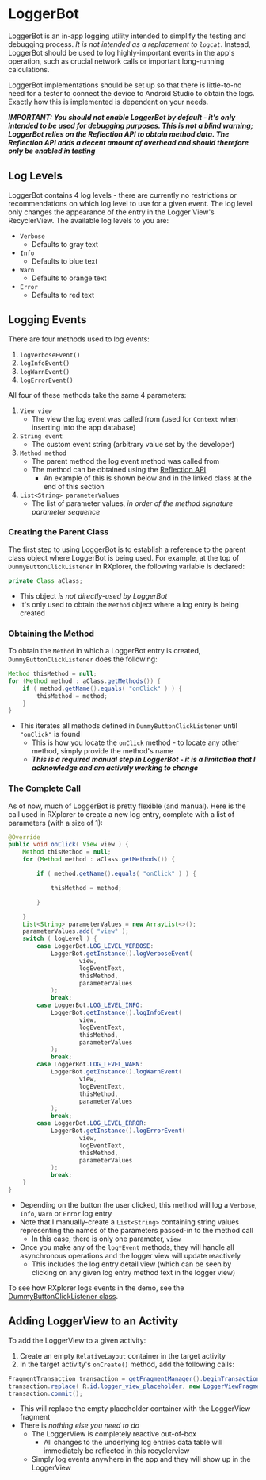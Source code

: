 # LoggerBot
LoggerBot is an in-app logging utility intended to simplify the testing and debugging process. _It is not intended as a replacement to `logcat`_. Instead, LoggerBot should be used to log highly-important events in the app's operation, such as crucial network calls or important long-running calculations.

LoggerBot implementations should be set up so that there is little-to-no need for a tester to connect the device to Android Studio to obtain the logs. Exactly how this is implemented is dependent on your needs.

_**IMPORTANT: You should not enable LoggerBot by default - it's only intended to be used for debugging purposes. This is not a blind warning; LoggerBot relies on the Reflection API to obtain method data. The Reflection API adds a decent amount of overhead and should therefore only be enabled in testing**_

## Log Levels
LoggerBot contains 4 log levels - there are currently no restrictions or recommendations on which log level to use for a given event. The log level only changes the appearance of the entry in the Logger View's RecyclerView. The available log levels to you are:
- `Verbose`
    - Defaults to gray text
- `Info`
    - Defaults to blue text
- `Warn`
    - Defaults to orange text
- `Error`
    - Defaults to red text

## Logging Events
There are four methods used to log events:
1. `logVerboseEvent()`
2. `logInfoEvent()`
3. `logWarnEvent()`
4. `logErrorEvent()`

All four of these methods take the same 4 parameters:
1. `View view`
    - The view the log event was called from (used for `Context` when inserting into the app database)
2. `String event`
    - The custom event string (arbitrary value set by the developer)
3. `Method method`
    - The parent method the log event method was called from
    - The method can be obtained using the [Reflection API](https://docs.oracle.com/javase/tutorial/reflect/index.html)
      - An example of this is shown below and in the linked class at the end of this section
4. `List<String> parameterValues`
    - The list of parameter values, _in order of the method signature parameter sequence_

### Creating the Parent Class
The first step to using LoggerBot is to establish a reference to the parent class object where LoggerBot is being used. For example, at the top of `DummyButtonClickListener` in RXplorer, the following variable is declared:
```java
private Class aClass;
```
- This object _is not directly-used by LoggerBot_
- It's only used to obtain the `Method` object where a log entry is being created

### Obtaining the Method
To obtain the `Method` in which a LoggerBot entry is created, `DummyButtonClickListener` does the following:
```java
Method thisMethod = null;
for (Method method : aClass.getMethods()) {
    if ( method.getName().equals( "onClick" ) ) {
        thisMethod = method;
    }
}
```
- This iterates all methods defined in `DummyButtonClickListener` until `"onClick"` is found
  - This is how you locate the `onClick` method - to locate any other method, simply provide the method's name
  - _**This is a required manual step in LoggerBot - it is a limitation that I acknowledge and am actively working to change**_

### The Complete Call
As of now, much of LoggerBot is pretty flexible (and manual). Here is the call used in RXplorer to create a new log entry, complete with a list of parameters (with a size of 1):
```java
@Override
public void onClick( View view ) {
    Method thisMethod = null;
    for (Method method : aClass.getMethods()) {

        if ( method.getName().equals( "onClick" ) ) {

            thisMethod = method;

        }

    }
    List<String> parameterValues = new ArrayList<>();
    parameterValues.add( "view" );
    switch ( logLevel ) {
        case LoggerBot.LOG_LEVEL_VERBOSE:
            LoggerBot.getInstance().logVerboseEvent(
                    view,
                    logEventText,
                    thisMethod,
                    parameterValues
            );
            break;
        case LoggerBot.LOG_LEVEL_INFO:
            LoggerBot.getInstance().logInfoEvent(
                    view,
                    logEventText,
                    thisMethod,
                    parameterValues
            );
            break;
        case LoggerBot.LOG_LEVEL_WARN:
            LoggerBot.getInstance().logWarnEvent(
                    view,
                    logEventText,
                    thisMethod,
                    parameterValues
            );
            break;
        case LoggerBot.LOG_LEVEL_ERROR:
            LoggerBot.getInstance().logErrorEvent(
                    view,
                    logEventText,
                    thisMethod,
                    parameterValues
            );
            break;
    }
}
```
- Depending on the button the user clicked, this method will log a `Verbose`, `Info`, `Warn` or `Error` log entry
- Note that I manually-create a `List<String>` containing string values representing the names of the parameters passed-in to the method call
  - In this case, there is only one parameter, `view`
- Once you make any of the `log*Event` methods, they will handle all asynchronous operations and the logger view will update reactively
  - This includes the log entry detail view (which can be seen by clicking on any given log entry method text in the logger view)

To see how RXplorer logs events in the demo, see the [DummyButtonClickListener class](https://github.com/ax-vasquez/RXplorer/blob/master/app/src/main/java/com/scriptient/rxplorer/DummyButtonClickListener.java).

## Adding LoggerView to an Activity
To add the LoggerView to a given activity:
1. Create an empty `RelativeLayout` container in the target activity
2. In the target activity's `onCreate()` method, add the following calls:

```java
FragmentTransaction transaction = getFragmentManager().beginTransaction();
transaction.replace( R.id.logger_view_placeholder, new LoggerViewFragment() );
transaction.commit();
```
- This will replace the empty placeholder container with the LoggerView fragment
- There is _nothing else you need to do_
  - The LoggerView is completely reactive out-of-box
    - All changes to the underlying log entries data table will immediately be reflected in this recyclerview
  - Simply log events anywhere in the app and they will show up in the LoggerView
